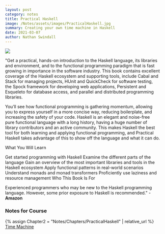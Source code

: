 ```yaml
---
layout: post
category: notes
title: Practical Haskell
image: /Notes/assets/images/PracticalHaskell.jpg
summary: Creating your own time machine in Haskell
date: 2021-03-07
author: Nathan Swindall
---
```



<a target="_blank"  href="https://www.amazon.com/gp/product/1484244796/ref=as_li_tl?ie=UTF8&camp=1789&creative=9325&creativeASIN=1484244796&linkCode=as2&tag=swindeasy-20&linkId=da9844417188aa079813bc68e122f93e"><img border="0" style="display:block;margin-left:auto;margin-right:auto;" src="//ws-na.amazon-adsystem.com/widgets/q?_encoding=UTF8&MarketPlace=US&ASIN=1484244796&ServiceVersion=20070822&ID=AsinImage&WS=1&Format=_SL250_&tag=swindeasy-20" ></a>

"Get a practical, hands-on introduction to the Haskell language, its libraries and environment, and to the functional programming paradigm that is fast growing in importance in the software industry. This book contains excellent coverage of the Haskell ecosystem and supporting tools, include Cabal and Stack for managing projects, HUnit and QuickCheck for software testing, the Spock framework for developing web applications, Persistent and Esqueleto for database access, and parallel and distributed programming libraries.

You’ll see how functional programming is gathering momentum, allowing you to express yourself in a more concise way, reducing boilerplate, and increasing the safety of your code. Haskell is an elegant and noise-free pure functional language with a long history, having a huge number of library contributors and an active community. This makes Haskell the best tool for both learning and applying functional programming, and Practical Haskell takes advantage of this to show off the language and what it can do.

What You Will Learn

Get started programming with Haskell
Examine the different parts of the language
Gain an overview of the most important libraries and tools in the Haskell ecosystem
Apply functional patterns in real-world scenarios
Understand monads and monad transformers
Proficiently use laziness and resource management
Who This Book Is For

Experienced programmers who may be new to the Haskell programming language. However, some prior exposure to Haskell is recommended." -**Amazon**


### **Notes for Course**
{% assign Chapter2 = "Notes/Chapters/PracticalHaskell" | relative_url %} 
<a href="{{Chapter2}}">Time Machine</a>